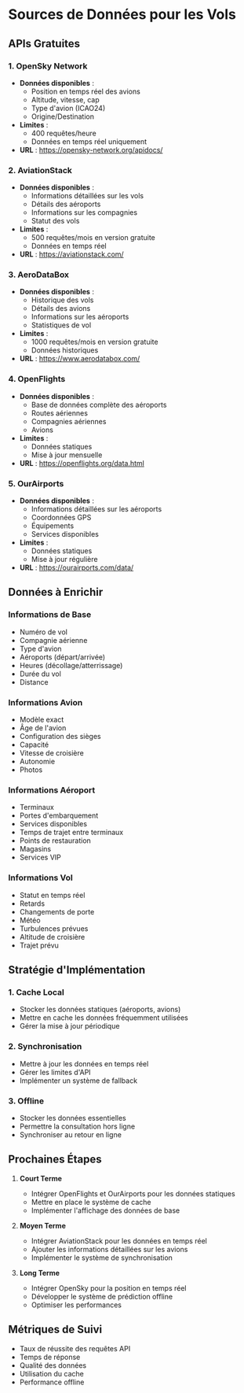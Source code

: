 # Sources de Données pour les Vols

## APIs Gratuites

### 1. OpenSky Network
- **Données disponibles** :
  - Position en temps réel des avions
  - Altitude, vitesse, cap
  - Type d'avion (ICAO24)
  - Origine/Destination
- **Limites** :
  - 400 requêtes/heure
  - Données en temps réel uniquement
- **URL** : https://opensky-network.org/apidocs/

### 2. AviationStack
- **Données disponibles** :
  - Informations détaillées sur les vols
  - Détails des aéroports
  - Informations sur les compagnies
  - Statut des vols
- **Limites** :
  - 500 requêtes/mois en version gratuite
  - Données en temps réel
- **URL** : https://aviationstack.com/

### 3. AeroDataBox
- **Données disponibles** :
  - Historique des vols
  - Détails des avions
  - Informations sur les aéroports
  - Statistiques de vol
- **Limites** :
  - 1000 requêtes/mois en version gratuite
  - Données historiques
- **URL** : https://www.aerodatabox.com/

### 4. OpenFlights
- **Données disponibles** :
  - Base de données complète des aéroports
  - Routes aériennes
  - Compagnies aériennes
  - Avions
- **Limites** :
  - Données statiques
  - Mise à jour mensuelle
- **URL** : https://openflights.org/data.html

### 5. OurAirports
- **Données disponibles** :
  - Informations détaillées sur les aéroports
  - Coordonnées GPS
  - Équipements
  - Services disponibles
- **Limites** :
  - Données statiques
  - Mise à jour régulière
- **URL** : https://ourairports.com/data/

## Données à Enrichir

### Informations de Base
- Numéro de vol
- Compagnie aérienne
- Type d'avion
- Aéroports (départ/arrivée)
- Heures (décollage/atterrissage)
- Durée du vol
- Distance

### Informations Avion
- Modèle exact
- Âge de l'avion
- Configuration des sièges
- Capacité
- Vitesse de croisière
- Autonomie
- Photos

### Informations Aéroport
- Terminaux
- Portes d'embarquement
- Services disponibles
- Temps de trajet entre terminaux
- Points de restauration
- Magasins
- Services VIP

### Informations Vol
- Statut en temps réel
- Retards
- Changements de porte
- Météo
- Turbulences prévues
- Altitude de croisière
- Trajet prévu

## Stratégie d'Implémentation

### 1. Cache Local
- Stocker les données statiques (aéroports, avions)
- Mettre en cache les données fréquemment utilisées
- Gérer la mise à jour périodique

### 2. Synchronisation
- Mettre à jour les données en temps réel
- Gérer les limites d'API
- Implémenter un système de fallback

### 3. Offline
- Stocker les données essentielles
- Permettre la consultation hors ligne
- Synchroniser au retour en ligne

## Prochaines Étapes

1. **Court Terme**
   - Intégrer OpenFlights et OurAirports pour les données statiques
   - Mettre en place le système de cache
   - Implémenter l'affichage des données de base

2. **Moyen Terme**
   - Intégrer AviationStack pour les données en temps réel
   - Ajouter les informations détaillées sur les avions
   - Implémenter le système de synchronisation

3. **Long Terme**
   - Intégrer OpenSky pour la position en temps réel
   - Développer le système de prédiction offline
   - Optimiser les performances

## Métriques de Suivi

- Taux de réussite des requêtes API
- Temps de réponse
- Qualité des données
- Utilisation du cache
- Performance offline 